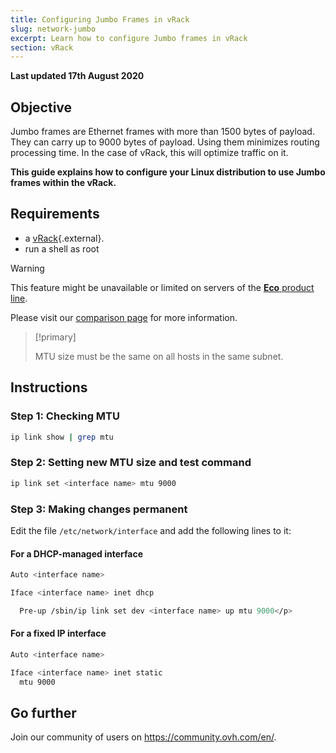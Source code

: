 ```yaml
---
title: Configuring Jumbo Frames in vRack
slug: network-jumbo
excerpt: Learn how to configure Jumbo frames in vRack
section: vRack
---
```


**Last updated 17th August 2020**

## Objective

Jumbo frames are Ethernet frames with more than 1500 bytes of payload. They can carry up to 9000 bytes of payload. Using them minimizes routing processing time. In the case of vRack, this will optimize traffic on it.

**This guide explains how to configure your Linux distribution to use Jumbo frames within the vRack.**

## Requirements

- a [vRack](https://www.ovh.com/asia/solutions/vrack/){.external}.
- run a shell as root

> [!warning]
> This feature might be unavailable or limited on servers of the [**Eco** product line](https://eco.ovhcloud.com/asia/about/).
>
> Please visit our [comparison page](https://eco.ovhcloud.com/asia/compare/) for more information.

> [!primary]
>
> MTU size must be the same on all hosts in the same subnet.
>

## Instructions

### Step 1: Checking MTU

```sh
ip link show | grep mtu
```

### Step 2: Setting new MTU size and test command 

```sh
ip link set <interface name> mtu 9000
```

### Step 3: Making changes permanent

Edit the file `/etc/network/interface` and add the following lines to it:

#### For a DHCP-managed interface

```sh
Auto <interface name>

Iface <interface name> inet dhcp

  Pre-up /sbin/ip link set dev <interface name> up mtu 9000</p>
```

#### For a fixed IP interface

```sh
Auto <interface name>

Iface <interface name> inet static
  mtu 9000
```

## Go further

Join our community of users on <https://community.ovh.com/en/>.
